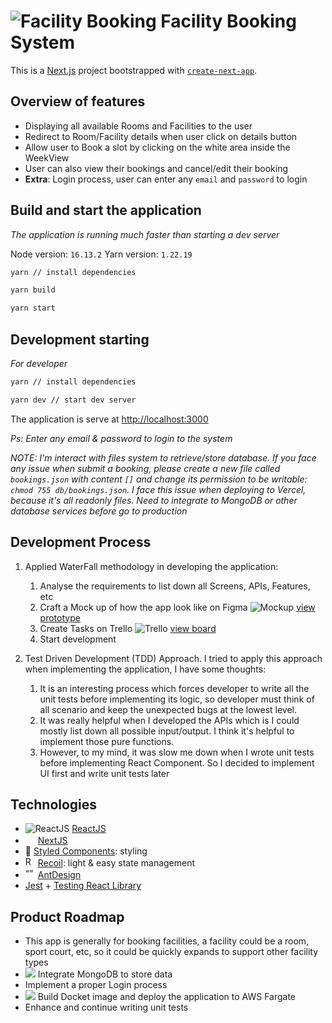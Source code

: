 # ![Facility Booking](https://facility-booking.vercel.app/_next/image?url=%2Flogo.png&w=32&q=75) Facility Booking System

This is a [Next.js](https://nextjs.org/) project bootstrapped with [`create-next-app`](https://github.com/vercel/next.js/tree/canary/packages/create-next-app).

## Overview of features

- Displaying all available Rooms and Facilities to the user
- Redirect to Room/Facility details when user click on details button
- Allow user to Book a slot by clicking on the white area inside the WeekView
- User can also view their bookings and cancel/edit their booking
- **Extra**: Login process, user can enter any `email` and `password` to login

## Build and start the application

_The application is running much faster than starting a dev server_

Node version: `16.13.2`
Yarn version: `1.22.19`

```bash
yarn // install dependencies

yarn build

yarn start
```

## Development starting

_For developer_

```bash
yarn // install dependencies

yarn dev // start dev server
```

The application is serve at [http://localhost:3000](http://localhost:3000)

_Ps: Enter any email & password to login to the system_

_NOTE: I'm interact with files system to retrieve/store database. If you face any issue when submit a booking, please create a new file called `bookings.json` with content `[]` and change its permission to be writable: `chmod 755 db/bookings.json`. I face this issue when deploying to Vercel, because it's all readonly files. Need to integrate to MongoDB or other database services before go to production_

## Development Process

1. Applied WaterFall methodology in developing the application:

   1. Analyse the requirements to list down all Screens, APIs, Features, etc
   2. Craft a Mock up of how the app look like on Figma ![Mockup](https://icons-for-free.com/download-icon-figma+product+prototyping+soft+icon-1320168267226111826_16.ico 'Figma') [view prototype](https://www.figma.com/proto/bHq2rdBxgsygNlQdMgdrgh/Facility-Booking?node-id=179446%3A170518&scaling=scale-down&page-id=179446%3A170394&starting-point-node-id=179446%3A170518)
   3. Create Tasks on Trello ![Trello](https://icons-for-free.com/download-icon-trello-1330289861633868130_16.png 'Trello Board') [view board](https://drive.google.com/file/d/1IYNZqYJJTIsUaSXjcSaDF6-GkGjjy7d5/view)
   4. Start development

2. Test Driven Development (TDD) Approach. I tried to apply this approach when implementing the application, I have some thoughts:
   1. It is an interesting process which forces developer to write all the unit tests before implementing its logic, so developer must think of all scenario and keep the unexpected bugs at the lowest level.
   2. It was really helpful when I developed the APIs which is I could mostly list down all possible input/output. I think it's helpful to implement those pure functions.
   3. However, to my mind, it was slow me down when I wrote unit tests before implementing React Component. So I decided to implement UI first and write unit tests later

## Technologies

- ![ReactJS](https://icons-for-free.com/download-icon-vscode+icons+type+reactjs-1324451469448726104_16.png) [ReactJS](https://reactjs.org/)
- <img src="https://miro.medium.com/max/1400/1*gxOA6-EF8P8vnYdk3Bc9bg.png" height="16" /> [NextJS](https://nextjs.org/)
- 💅 [Styled Components](https://styled-components.com/): styling
- <img src="https://recoiljs.org/img/logo.svg" alt="REcoilJS" height="16" /> [Recoil](https://recoiljs.org/): light & easy state management
- <img src="https://camo.githubusercontent.com/363242675617648bfbedd1610f89ac28df0f9e1bac8749d83109fafdf8524fff/68747470733a2f2f67772e616c697061796f626a656374732e636f6d2f7a6f732f726d73706f7274616c2f4b4470677667754d704766716148506a6963524b2e737667" alt= “” width="16" height="16"> [AntDesign](https://ant.design/)
- [Jest](https://jestjs.io/) + [Testing React Library](https://testing-library.com/docs/react-testing-library/intro/)

## Product Roadmap

- This app is generally for booking facilities, a facility could be a room, sport court, etc, so it could be quickly expands to support other facility types
- <img src="https://icons-for-free.com/download-icon-MongoDB-1329545826074381322_16.png" /> Integrate MongoDB to store data
- Implement a proper Login process
- <img src="https://icons-for-free.com/download-icon-amazon+aws-1330884263850071431_16.png" /> Build Docket image and deploy the application to AWS Fargate
- Enhance and continue writing unit tests
